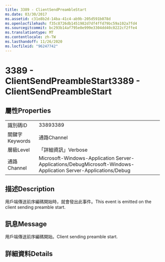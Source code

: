 ```yaml
---
title: 3389 - ClientSendPreambleStart
ms.date: 03/30/2017
ms.assetid: c31e8b2d-14ba-41c4-ab9b-205d591b078d
ms.openlocfilehash: f35c8726db1451982d7df4ffd79bc59a102a7fd4
ms.sourcegitcommit: bc293b14af795e0e999e3304dd40c0222cf2ffe4
ms.translationtype: MT
ms.contentlocale: zh-TW
ms.lasthandoff: 11/26/2020
ms.locfileid: "96247742"
---
```

# <a name="3389---clientsendpreamblestart"></a><span data-ttu-id="d9b92-102">3389 - ClientSendPreambleStart</span><span class="sxs-lookup"><span data-stu-id="d9b92-102">3389 - ClientSendPreambleStart</span></span>

## <a name="properties"></a><span data-ttu-id="d9b92-103">屬性</span><span class="sxs-lookup"><span data-stu-id="d9b92-103">Properties</span></span>  
  
|||  
|-|-|  
|<span data-ttu-id="d9b92-104">識別碼</span><span class="sxs-lookup"><span data-stu-id="d9b92-104">ID</span></span>|<span data-ttu-id="d9b92-105">3389</span><span class="sxs-lookup"><span data-stu-id="d9b92-105">3389</span></span>|  
|<span data-ttu-id="d9b92-106">關鍵字</span><span class="sxs-lookup"><span data-stu-id="d9b92-106">Keywords</span></span>|<span data-ttu-id="d9b92-107">通路</span><span class="sxs-lookup"><span data-stu-id="d9b92-107">Channel</span></span>|  
|<span data-ttu-id="d9b92-108">層級</span><span class="sxs-lookup"><span data-stu-id="d9b92-108">Level</span></span>|<span data-ttu-id="d9b92-109">「詳細資訊」</span><span class="sxs-lookup"><span data-stu-id="d9b92-109">Verbose</span></span>|  
|<span data-ttu-id="d9b92-110">通路</span><span class="sxs-lookup"><span data-stu-id="d9b92-110">Channel</span></span>|<span data-ttu-id="d9b92-111">Microsoft-Windows-Application Server-Applications/Debug</span><span class="sxs-lookup"><span data-stu-id="d9b92-111">Microsoft-Windows-Application Server-Applications/Debug</span></span>|  
  
## <a name="description"></a><span data-ttu-id="d9b92-112">描述</span><span class="sxs-lookup"><span data-stu-id="d9b92-112">Description</span></span>  

 <span data-ttu-id="d9b92-113">用戶端傳送前序編碼開始時，就會發出此事件。</span><span class="sxs-lookup"><span data-stu-id="d9b92-113">This event is emitted on the client sending preamble start.</span></span>  
  
## <a name="message"></a><span data-ttu-id="d9b92-114">訊息</span><span class="sxs-lookup"><span data-stu-id="d9b92-114">Message</span></span>  

 <span data-ttu-id="d9b92-115">用戶端傳送前序編碼開始。</span><span class="sxs-lookup"><span data-stu-id="d9b92-115">Client sending preamble start.</span></span>  
  
## <a name="details"></a><span data-ttu-id="d9b92-116">詳細資料</span><span class="sxs-lookup"><span data-stu-id="d9b92-116">Details</span></span>

